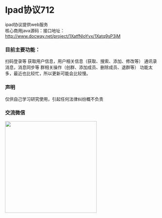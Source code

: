 # Ipad协议712

ipad协议提供web服务<br/>
核心商用java源码：接口地址：http://www.docway.net/project/1XatfNIoYvx/1Xatq9sP3jM
### 目前主要功能：

扫码登录等
获取用户信息，用户相关信息（获取、搜索、添加、修改等）
通讯录消息，消息同步等
群相关操作（创群、添加成员、删除成员、退群等）
功能太多，最近也比较忙，所以更新可能会比较慢。
### 声明

仅供自己学习研究使用，引起任何法律纠纷概不负责

### 交流微信
 <img src="https://buckettest-file2.oss-cn-shanghai.aliyuncs.com/WechatIMG56.jpeg" width = "300" height = "300" alt="" align=center />
